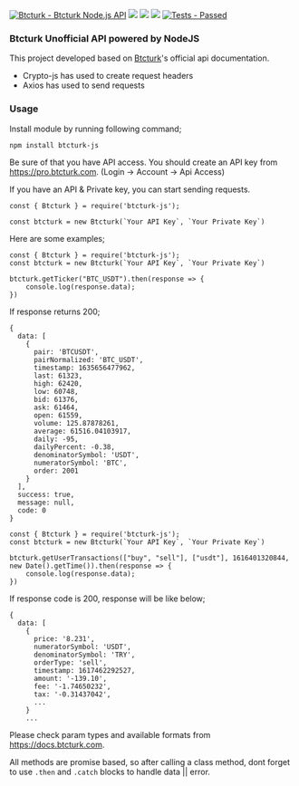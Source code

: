 [![Btcturk - Btcturk Node.js API](https://img.shields.io/badge/Btcturk-Btcturk_Node.js_API-3B82F6)](https://) ![](https://githubbadges.com/star.svg?user=hasanmuzak&repo=btcturk-js&background=059669&color=fff&style=flat) ![](https://img.shields.io/bundlephobia/minzip/btcturk-js?color=34D399) ![](https://img.shields.io/bundlephobia/min/btcturk-js?color=34D399) [![Tests - Passed](https://img.shields.io/badge/Tests-Passed-2ea44f)](https://)

### Btcturk Unofficial API powered by NodeJS
This project developed based on [Btcturk](https://docs.btcturk.com/ "Btcturk")'s official api documentation.

- Crypto-js has used to create request headers
- Axios has used to send requests

### Usage
Install module by running following command;

```
npm install btcturk-js
```

Be sure of that you have API access. You should create an API key from https://pro.btcturk.com. (Login -> Account -> Api Access)

If you have an API & Private key, you can start sending requests.

```
const { Btcturk } = require('btcturk-js');

const btcturk = new Btcturk(`Your API Key`, `Your Private Key`)
```

Here are some examples;

```
const { Btcturk } = require('btcturk-js');
const btcturk = new Btcturk(`Your API Key`, `Your Private Key`)

btcturk.getTicker("BTC_USDT").then(response => {
    console.log(response.data);
})
```

If response returns 200;
```
{
  data: [
    {
      pair: 'BTCUSDT',
      pairNormalized: 'BTC_USDT',
      timestamp: 1635656477962,
      last: 61323,
      high: 62420,
      low: 60748,
      bid: 61376,
      ask: 61464,
      open: 61559,
      volume: 125.87878261,
      average: 61516.04103917,
      daily: -95,
      dailyPercent: -0.38,
      denominatorSymbol: 'USDT',
      numeratorSymbol: 'BTC',
      order: 2001
    }
  ],
  success: true,
  message: null,
  code: 0
}
```


```
const { Btcturk } = require('btcturk-js');
const btcturk = new Btcturk(`Your API Key`, `Your Private Key`)

btcturk.getUserTransactions(["buy", "sell"], ["usdt"], 1616401320844, new Date().getTime()).then(response => {
    console.log(response.data);
})
```

If response code is 200, response will be like below;
```
{
  data: [
    {
      price: '8.231',
      numeratorSymbol: 'USDT',
      denominatorSymbol: 'TRY',
      orderType: 'sell',
      timestamp: 1617462292527,
      amount: '-139.10',
      fee: '-1.74650232',
      tax: '-0.31437042',
      ...
    }
    ...
```

Please check param types and available formats from https://docs.btcturk.com.

All methods are promise based, so after calling a class method, dont forget to use `.then` and `.catch` blocks to handle data || error.
